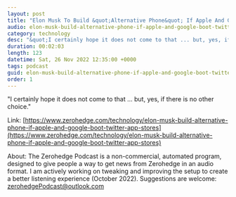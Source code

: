 ```yaml
---
layout: post
title: "Elon Musk To Build &quot;Alternative Phone&quot; If Apple And Google Boot Twitter From App Stores"
audio: elon-musk-build-alternative-phone-if-apple-and-google-boot-twitter-app-stores-0
category: technology
desc: "&quot;I certainly hope it does not come to that ... but, yes, if there is no other choice.&quot; "
duration: 00:02:03
length: 123
datetime: Sat, 26 Nov 2022 12:35:00 +0000
tags: podcast
guid: elon-musk-build-alternative-phone-if-apple-and-google-boot-twitter-app-stores-0
order: 1
---
```

&quot;I certainly hope it does not come to that ... but, yes, if there is no other choice.&quot; 

Link: [https://www.zerohedge.com/technology/elon-musk-build-alternative-phone-if-apple-and-google-boot-twitter-app-stores](https://www.zerohedge.com/technology/elon-musk-build-alternative-phone-if-apple-and-google-boot-twitter-app-stores)

About: The Zerohedge Podcast is a non-commercial, automated program, designed to give people a way to get news from Zerohedge in an audio format.  I am actively working on tweaking and improving the setup to create a better listening experience (October 2022).  Suggestions are welcome: [zerohedgePodcast@outlook.com](mailto:zerohedgePodcast@outlook.com)